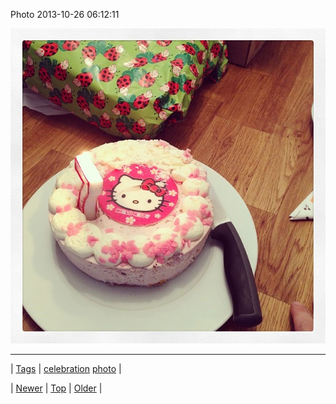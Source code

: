<!--
title: Photo 2013-10-26 06
date: 2020-06-28T15:27:00.183Z
tags: celebration, photo
-->


Photo 2013-10-26 06:12:11

![](65113597525-0.jpg)

<!--BOTTOM-POST-NAVIGATION-->
---

| [Tags](tags.md) | [celebration](tag-celebration.md) [photo](tag-photo.md) |

| [Newer](65086027324.md) | [Top](index.md) | [Older](65127245530.md) |